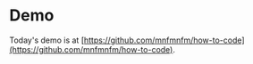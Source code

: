 # Demo

Today's demo is at [https://github.com/mnfmnfm/how-to-code](https://github.com/mnfmnfm/how-to-code).
